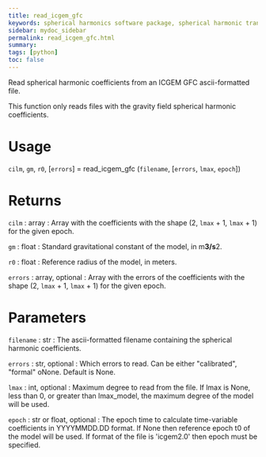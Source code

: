 ```yaml
---
title: read_icgem_gfc
keywords: spherical harmonics software package, spherical harmonic transform, legendre functions, multitaper spectral analysis, fortran, Python, gravity, magnetic field
sidebar: mydoc_sidebar
permalink: read_icgem_gfc.html
summary:
tags: [python]
toc: false
---
```


Read spherical harmonic coefficients from an ICGEM GFC ascii-formatted file.

This function only reads files with the gravity field spherical
harmonic coefficients.

# Usage

`cilm`, `gm`, `r0`, [`errors`] = read_icgem_gfc (`filename`, [`errors`, `lmax`, `epoch`])

# Returns

`cilm` : array
:   Array with the coefficients with the shape (2, `lmax` + 1, `lmax` + 1) for the given epoch.

`gm` : float
:   Standard gravitational constant of the model, in m**3/s**2.

`r0` : float
:   Reference radius of the model, in meters.

`errors` : array, optional
:   Array with the errors of the coefficients with the shape (2, `lmax` + 1, `lmax` + 1) for the given epoch.

# Parameters

`filename` : str
:   The ascii-formatted filename containing the spherical harmonic coefficients.

`errors` : str, optional
:   Which errors to read. Can be either "calibrated", "formal" oNone. Default is None.

`lmax` : int, optional
:   Maximum degree to read from the file. If lmax is None, less than 0, or greater than lmax_model, the maximum degree of the model will be used.

`epoch` : str or float, optional
:   The epoch time to calculate time-variable coefficients in YYYYMMDD.DD format. If None then reference epoch t0 of the model will be used. If format of the file is 'icgem2.0' then epoch must be specified.
